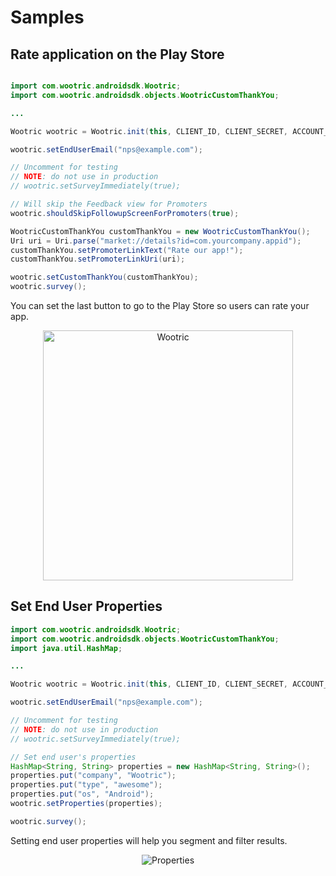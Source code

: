 # Samples

## Rate application on the Play Store
```java

import com.wootric.androidsdk.Wootric;
import com.wootric.androidsdk.objects.WootricCustomThankYou;

...

Wootric wootric = Wootric.init(this, CLIENT_ID, CLIENT_SECRET, ACCOUNT_TOKEN);

wootric.setEndUserEmail("nps@example.com");

// Uncomment for testing
// NOTE: do not use in production
// wootric.setSurveyImmediately(true);

// Will skip the Feedback view for Promoters
wootric.shouldSkipFollowupScreenForPromoters(true);

WootricCustomThankYou customThankYou = new WootricCustomThankYou();
Uri uri = Uri.parse("market://details?id=com.yourcompany.appid");
customThankYou.setPromoterLinkText("Rate our app!");
customThankYou.setPromoterLinkUri(uri);

wootric.setCustomThankYou(customThankYou);
wootric.survey();
```

You can set the last button to go to the Play Store so users can rate your app.

<p align="center" >
  <img src="https://cloud.githubusercontent.com/assets/1431421/16964379/bc8e7c06-4dc0-11e6-900a-bf6a3d4501b6.png" alt="Wootric" title="Wootric" style="height:400px;">
</p>

## Set End User Properties
```java
import com.wootric.androidsdk.Wootric;
import com.wootric.androidsdk.objects.WootricCustomThankYou;
import java.util.HashMap;

...

Wootric wootric = Wootric.init(this, CLIENT_ID, CLIENT_SECRET, ACCOUNT_TOKEN);

wootric.setEndUserEmail("nps@example.com");

// Uncomment for testing
// NOTE: do not use in production
// wootric.setSurveyImmediately(true);

// Set end user's properties
HashMap<String, String> properties = new HashMap<String, String>();
properties.put("company", "Wootric");
properties.put("type", "awesome");
properties.put("os", "Android");
wootric.setProperties(properties);

wootric.survey();
```
Setting end user properties will help you segment and filter results.

<p align="center" >
  <img src="https://cloud.githubusercontent.com/assets/1431421/17043713/0b202224-4f7f-11e6-86cf-3193cfda998f.png" alt="Properties" title="Wootric">
</p>

